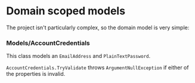 ﻿# Domain scoped models
The project isn't particularly complex, so the domain model is very simple:

### Models/AccountCredentials
This class models an `EmailAddress` and `PlainTextPassword`. 

`AccountCredentials.TryValidate` throws `ArgumentNullException` if either of the properties is invalid.
